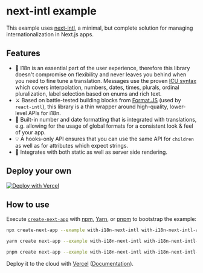 # next-intl example

This example uses [next-intl](https://github.com/amannn/next-intl), a minimal, but complete solution for managing internationalization in Next.js apps.

## Features

- 🌟 I18n is an essential part of the user experience, therefore this library doesn't compromise on flexibility and never leaves you behind when you need to fine tune a translation. Messages use the proven [ICU syntax](https://formatjs.io/docs/core-concepts/icu-syntax) which covers interpolation, numbers, dates, times, plurals, ordinal pluralization, label selection based on enums and rich text.
- ⚔️ Based on battle-tested building blocks from [Format.JS](https://formatjs.io/) (used by `react-intl`), this library is a thin wrapper around high-quality, lower-level APIs for i18n.
- 💯 Built-in number and date formatting that is integrated with translations, e.g. allowing for the usage of global formats for a consistent look & feel of your app.
- 💡 A hooks-only API ensures that you can use the same API for `children` as well as for attributes which expect strings.
- 🚀 Integrates with both static as well as server side rendering.

## Deploy your own

[![Deploy with Vercel](https://vercel.com/button)](https://vercel.com/import/project?template=https://github.com/vercel/next.js/tree/canary/examples/with-i18n-next-intl)

## How to use

Execute [`create-next-app`](https://github.com/vercel/next.js/tree/canary/packages/create-next-app) with [npm](https://docs.npmjs.com/cli/init), [Yarn](https://yarnpkg.com/lang/en/docs/cli/create/), or [pnpm](https://pnpm.io) to bootstrap the example:

```bash
npx create-next-app --example with-i18n-next-intl with-i18n-next-intl-app
```

```bash
yarn create next-app --example with-i18n-next-intl with-i18n-next-intl-app
```

```bash
pnpm create next-app --example with-i18n-next-intl with-i18n-next-intl-app
```

Deploy it to the cloud with [Vercel](https://vercel.com/import?filter=next.js&utm_source=github&utm_medium=readme&utm_campaign=next-example) ([Documentation](https://nextjs.org/docs/deployment)).
